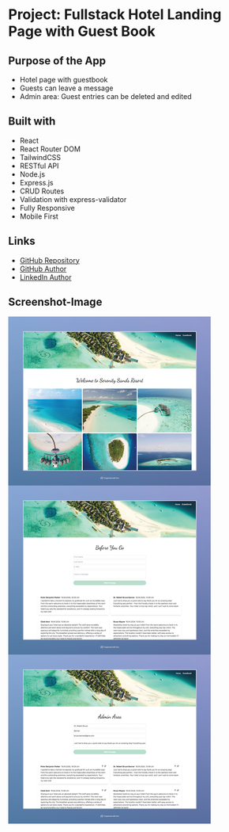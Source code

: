 # Project: Fullstack Hotel Landing Page with Guest Book

## Purpose of the App

- Hotel page with guestbook
- Guests can leave a message
- Admin area: Guest entries can be deleted and edited

## Built with

- React
- React Router DOM
- TailwindCSS
- RESTful API
- Node.js
- Express.js
- CRUD Routes
- Validation with express-validator
- Fully Responsive
- Mobile First

## Links

- [GitHub Repository](https://github.com/thomaserdmenger/Guestbook-Fullstack)
- [GitHub Author](https://github.com/thomaserdmenger)
- [LinkedIn Author](https://www.linkedin.com/in/thomaserdmenger/)

## Screenshot-Image

![](./frontend/public/images/screenshot.png)
